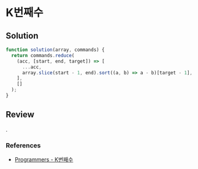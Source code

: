 # K번째수

## Solution

```js
function solution(array, commands) {
  return commands.reduce(
    (acc, [start, end, target]) => [
      ...acc,
      array.slice(start - 1, end).sort((a, b) => a - b)[target - 1],
    ],
    []
  );
}
```

## Review

.

### References

- [Programmers - K번째수](https://school.programmers.co.kr/learn/courses/30/lessons/42748)
